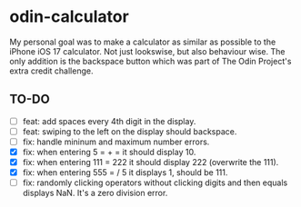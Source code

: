 # odin-calculator

My personal goal was to make a calculator as similar as possible to the iPhone iOS 17 calculator. Not just lookswise, but also behaviour wise. The only addition is the backspace button which was part of The Odin Project's extra credit challenge.

## TO-DO

- [ ] feat: add spaces every 4th digit in the display.
- [ ] feat: swiping to the left on the display should backspace.
- [ ] fix: handle mininum and maximum number errors.
- [x] fix: when entering 5 = + = it should display 10.
- [x] fix: when entering 111 = 222 it should display 222 (overwrite the 111).
- [x] fix: when entering 555 = / 5 it displays 1, should be 111.
- [ ] fix: randomly clicking operators without clicking digits and then equals displays NaN. It's a zero division error.
